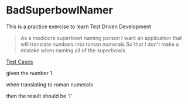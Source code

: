 # BadSuperbowlNamer

This is a practice exercise to learn Test Driven Development

> As a mediocre superbowl naming person
I want an application that will translate numbers into roman numerals
So that I don't make a mistake when naming all of the superbowls.

[Test Cases](https://www.notion.so/bf873692f78e45f8b634397459a3e6fd)

given the number 1

when translating to roman numerals

then the result should be 'I'

